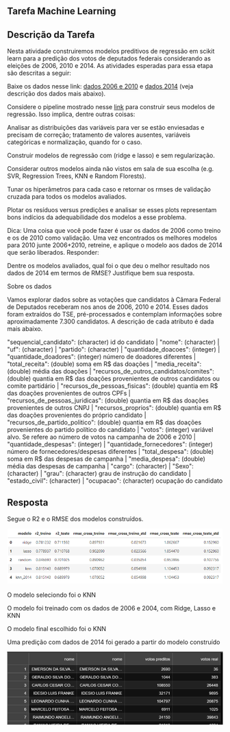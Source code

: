 ## Tarefa Machine Learning

## Descrição da Tarefa

Nesta atividade construiremos modelos preditivos de regressão em scikit learn para a predição dos votos de deputados federais considerando as eleições de 2006, 2010 e 2014. As atividades esperadas para essa etapa são descritas a seguir:

Baixe os dados nesse link: [dados 2006 e 2010](/data/eleicoes_2006_a_2010.csv) e [dados 2014](/data/eleicoes_2014.csv) (veja descrição dos dados mais abaixo).

Considere o pipeline mostrado nesse [link](https://www.kaggle.com/apapiu/regularized-linear-models) para construir seus modelos de regressão. Isso implica, dentre outras coisas:

Analisar as distribuições das variáveis para ver se estão enviesadas e precisam de correção; tratamento de valores ausentes, variáveis categóricas e normalização, quando for o caso.

Construir modelos de regressão com (ridge e lasso) e sem regularização.

Considerar outros modelos ainda não vistos em sala de sua escolha (e.g. SVR, Regression Trees, KNN e Random Florests).

Tunar os hiperâmetros para cada caso e retornar os rmses de validação cruzada para todos os modelos avaliados.

Plotar os resíduos versus predições e analisar se esses plots representam bons indícios da adequabilidade dos modelos a esse problema.

Dica: Uma coisa que você pode fazer é usar os dados de 2006 como treino e os de 2010 como validação. Uma vez encontrados os melhores modelos para 2010 junte 2006+2010, retreine, e aplique o modelo aos dados de 2014 que serão liberados.
Responder:

Dentre os modelos avaliados, qual foi o que deu o melhor resultado nos dados de 2014 em termos de RMSE? Justifique bem sua resposta.

Sobre os dados

Vamos explorar dados sobre as votações que candidatos à Câmara Federal de Deputados receberam nos anos de 2006, 2010 e 2014. Esses dados foram extraídos do TSE, pré-processados e contemplam informações sobre aproximadamente 7.300 candidatos. A descrição de cada atributo é dada mais abaixo.

"sequencial_candidato": (character) id do candidato | "nome": (character) | "uf": (character) | "partido": (character) | "quantidade_doacoes": (integer) | "quantidade_doadores": (integer) número de doadores diferentes | "total_receita": (double) soma em R$ das doações | "media_receita": (double) média das doações | "recursos_de_outros_candidatos/comites": (double) quantia em R$ das doações provenientes de outros candidatos ou comite partidário | "recursos_de_pessoas_fisicas": (double) quantia em R$ das doações provenientes de outros CPFs | "recursos_de_pessoas_juridicas": (double) quantia em R$ das doações provenientes de outros CNPJ | "recursos_proprios": (double) quantia em R$ das doações provenientes do próprio candidato | "recursos_de_partido_politico": (double) quantia em R$ das doações provenientes do partido político do candidato | "votos": (integer) variável alvo. Se refere ao número de votos na campanha de 2006 e 2010 | "quantidade_despesas": (integer) | "quantidade_fornecedores": (integer) número de fornecedores/despesas diferentes | "total_despesa": (double) soma em R$ das despesas de campanha | 
"media_despesa": (double) média das despesas de campanha | "cargo": (character) | "Sexo":  (character) | "grau": (character) grau de instrução do candidato | 
"estado_civil": (character) | "ocupacao": (character) ocupação do candidato

## Resposta

Segue o R2 e o RMSE dos modelos construídos.

<img src="/resultado.png" alt="Resultados"/>

O modelo seleciondo foi o KNN

O modelo foi treinado com os dados de 2006 e 2004, com Ridge, Lasso e KNN

O modelo final escolhido foi o KNN

Uma predição com dados de 2014 foi gerado a partir do modelo construído

<img src="/predicao.png" alt="Predicao"/>

